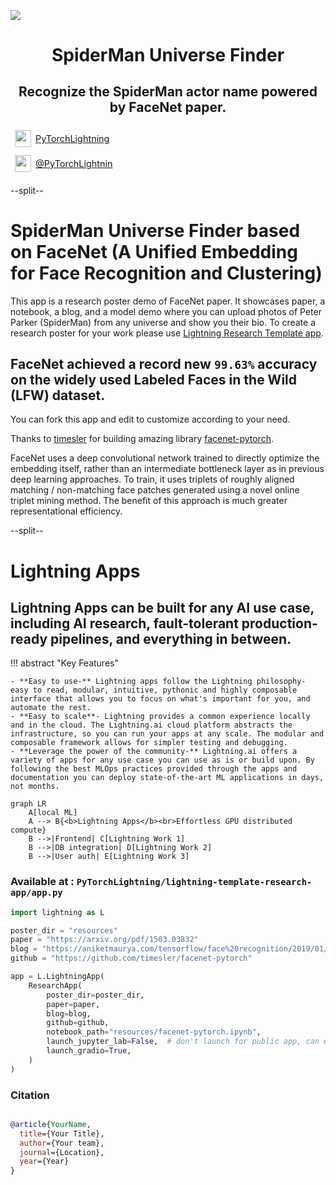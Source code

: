 <div style="height: 90pt;"></div>
<div style="flex: 0 0 16%; margin-top: -10pt;">
<img src="https://raw.githubusercontent.com/Lightning-AI/lightning/master/docs/source/_static/images/logo.png">
</div>
<div style="flex: 0 0 65%; text-align: center;">
<h1 style="margin-bottom: 10pt;">SpiderMan Universe Finder</h1>
<h2>Recognize the SpiderMan actor name powered by FaceNet paper.</h2>
</div>
<div style="flex: 1">
    <div style="display: flex; align-items: center;">
        <img style="height: 20pt; width: 20pt; margin: 5pt;" src="icons/fontawesome/brands/github.svg">
        <div style="font-size: 0.9rem; margin-right: 5pt;"><a href="https://github.com/PyTorchLightning/">PyTorchLightning</a></div>
    </div>
    <div style="display: flex; align-items: center;">
        <img style="height: 20pt; width: 20pt; margin: 5pt;" src="icons/fontawesome/brands/twitter.svg">
        <div style="font-size: 0.9rem;"><a href="https://twitter.com/PyTorchLightnin">@PyTorchLightnin</a></div>
    </div>
</div>

--split--

# SpiderMan Universe Finder based on FaceNet (A Unified Embedding for Face Recognition and Clustering)

This app is a research poster demo of FaceNet paper. It showcases paper, a notebook, a blog, and a model demo where you
can upload photos of Peter Parker (SpiderMan) from any universe and show you their bio.
To create a research poster for your work please
use [Lightning Research Template app](https://github.com/PyTorchLightning/lightning-template-research-app).


## FaceNet achieved a record new `99.63%` accuracy on the widely used Labeled Faces in the Wild (LFW) dataset.

You can fork this app and edit to customize according to your need.

Thanks to [timesler](https://github.com/timesler) for building amazing
library [facenet-pytorch](https://github.com/timesler/facenet-pytorch).

[//]: # (<img src="https://openaiassets.blob.core.windows.net/$web/clip/draft/20210104b/overview-a.svg">)

FaceNet uses a deep convolutional network trained to directly optimize the embedding itself, rather than an intermediate
bottleneck layer as in previous deep learning approaches. To train, it uses triplets of roughly aligned matching /
non-matching face patches generated using a novel online triplet mining method. The benefit of this approach is much
greater representational efficiency.

--split--

# Lightning Apps

## Lightning Apps can be built for any AI use case, including AI research, fault-tolerant production-ready pipelines, and everything in between.

!!! abstract "Key Features"

    - **Easy to use-** Lightning apps follow the Lightning philosophy- easy to read, modular, intuitive, pythonic and highly composable interface that allows you to focus on what's important for you, and automate the rest.
    - **Easy to scale**- Lightning provides a common experience locally and in the cloud. The Lightning.ai cloud platform abstracts the infrastructure, so you can run your apps at any scale. The modular and composable framework allows for simpler testing and debugging.
    - **Leverage the power of the community-** Lightning.ai offers a variety of apps for any use case you can use as is or build upon. By following the best MLOps practices provided through the apps and documentation you can deploy state-of-the-art ML applications in days, not months.

```mermaid
graph LR
    A[local ML]
    A --> B{<b>Lightning Apps</b><br>Effortless GPU distributed compute}
    B -->|Frontend| C[Lightning Work 1]
    B -->|DB integration| D[Lightning Work 2]
    B -->|User auth| E[Lightning Work 3]
```

### Available at : `PyTorchLightning/lightning-template-research-app/app.py`

```python
import lightning as L

poster_dir = "resources"
paper = "https://arxiv.org/pdf/1503.03832"
blog = "https://aniketmaurya.com/tensorflow/face%20recognition/2019/01/07/face-recognition.html"
github = "https://github.com/timesler/facenet-pytorch"

app = L.LightningApp(
    ResearchApp(
        poster_dir=poster_dir,
        paper=paper,
        blog=blog,
        github=github,
        notebook_path="resources/facenet-pytorch.ipynb",
        launch_jupyter_lab=False,  # don't launch for public app, can expose to security vulnerability
        launch_gradio=True,
    )
)
```

### Citation

```bibtex

@article{YourName,
  title={Your Title},
  author={Your team},
  journal={Location},
  year={Year}
}

```
